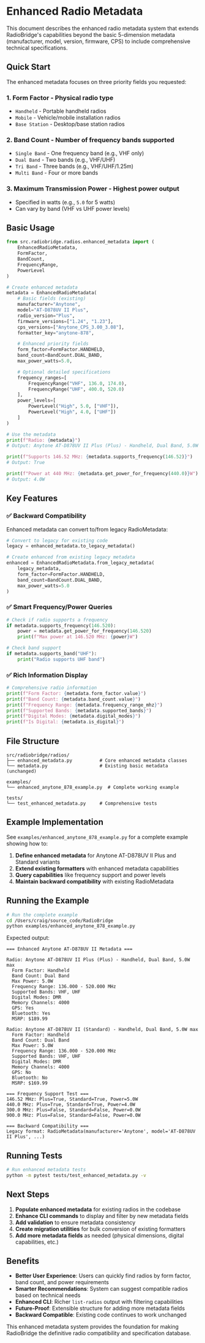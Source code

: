 # Enhanced Radio Metadata

This document describes the enhanced radio metadata system that extends RadioBridge's capabilities beyond the basic 5-dimension metadata (manufacturer, model, version, firmware, CPS) to include comprehensive technical specifications.

## Quick Start

The enhanced metadata focuses on three priority fields you requested:

### 1. **Form Factor** - Physical radio type
- `Handheld` - Portable handheld radios
- `Mobile` - Vehicle/mobile installation radios
- `Base Station` - Desktop/base station radios

### 2. **Band Count** - Number of frequency bands supported
- `Single Band` - One frequency band (e.g., VHF only)
- `Dual Band` - Two bands (e.g., VHF/UHF)
- `Tri Band` - Three bands (e.g., VHF/UHF/1.25m)
- `Multi Band` - Four or more bands

### 3. **Maximum Transmission Power** - Highest power output
- Specified in watts (e.g., `5.0` for 5 watts)
- Can vary by band (VHF vs UHF power levels)

## Basic Usage

```python
from src.radiobridge.radios.enhanced_metadata import (
    EnhancedRadioMetadata,
    FormFactor,
    BandCount,
    FrequencyRange,
    PowerLevel
)

# Create enhanced metadata
metadata = EnhancedRadioMetadata(
    # Basic fields (existing)
    manufacturer="Anytone",
    model="AT-D878UV II Plus",
    radio_version="Plus",
    firmware_versions=["1.24", "1.23"],
    cps_versions=["Anytone_CPS_3.00_3.08"],
    formatter_key="anytone-878",

    # Enhanced priority fields
    form_factor=FormFactor.HANDHELD,
    band_count=BandCount.DUAL_BAND,
    max_power_watts=5.0,

    # Optional detailed specifications
    frequency_ranges=[
        FrequencyRange("VHF", 136.0, 174.0),
        FrequencyRange("UHF", 400.0, 520.0)
    ],
    power_levels=[
        PowerLevel("High", 5.0, ["VHF"]),
        PowerLevel("High", 4.0, ["UHF"])
    ]
)

# Use the metadata
print(f"Radio: {metadata}")
# Output: Anytone AT-D878UV II Plus (Plus) - Handheld, Dual Band, 5.0W max

print(f"Supports 146.52 MHz: {metadata.supports_frequency(146.52)}")
# Output: True

print(f"Power at 440 MHz: {metadata.get_power_for_frequency(440.0)}W")
# Output: 4.0W
```

## Key Features

### ✅ **Backward Compatibility**
Enhanced metadata can convert to/from legacy RadioMetadata:

```python
# Convert to legacy for existing code
legacy = enhanced_metadata.to_legacy_metadata()

# Create enhanced from existing legacy metadata
enhanced = EnhancedRadioMetadata.from_legacy_metadata(
    legacy_metadata,
    form_factor=FormFactor.HANDHELD,
    band_count=BandCount.DUAL_BAND,
    max_power_watts=5.0
)
```

### ✅ **Smart Frequency/Power Queries**
```python
# Check if radio supports a frequency
if metadata.supports_frequency(146.520):
    power = metadata.get_power_for_frequency(146.520)
    print(f"Max power at 146.520 MHz: {power}W")

# Check band support
if metadata.supports_band("UHF"):
    print("Radio supports UHF band")
```

### ✅ **Rich Information Display**
```python
# Comprehensive radio information
print(f"Form Factor: {metadata.form_factor.value}")
print(f"Band Count: {metadata.band_count.value}")
print(f"Frequency Range: {metadata.frequency_range_mhz}")
print(f"Supported Bands: {metadata.supported_bands}")
print(f"Digital Modes: {metadata.digital_modes}")
print(f"Is Digital: {metadata.is_digital}")
```

## File Structure

```
src/radiobridge/radios/
├── enhanced_metadata.py          # Core enhanced metadata classes
└── metadata.py                   # Existing basic metadata (unchanged)

examples/
└── enhanced_anytone_878_example.py  # Complete working example

tests/
└── test_enhanced_metadata.py     # Comprehensive tests
```

## Example Implementation

See `examples/enhanced_anytone_878_example.py` for a complete example showing how to:

1. **Define enhanced metadata** for Anytone AT-D878UV II Plus and Standard variants
2. **Extend existing formatters** with enhanced metadata capabilities
3. **Query capabilities** like frequency support and power levels
4. **Maintain backward compatibility** with existing RadioMetadata

## Running the Example

```bash
# Run the complete example
cd /Users/craig/source_code/RadioBridge
python examples/enhanced_anytone_878_example.py
```

Expected output:
```
=== Enhanced Anytone AT-D878UV II Metadata ===

Radio: Anytone AT-D878UV II Plus (Plus) - Handheld, Dual Band, 5.0W max
  Form Factor: Handheld
  Band Count: Dual Band
  Max Power: 5.0W
  Frequency Range: 136.000 - 520.000 MHz
  Supported Bands: VHF, UHF
  Digital Modes: DMR
  Memory Channels: 4000
  GPS: Yes
  Bluetooth: Yes
  MSRP: $189.99

Radio: Anytone AT-D878UV II (Standard) - Handheld, Dual Band, 5.0W max
  Form Factor: Handheld
  Band Count: Dual Band
  Max Power: 5.0W
  Frequency Range: 136.000 - 520.000 MHz
  Supported Bands: VHF, UHF
  Digital Modes: DMR
  Memory Channels: 4000
  GPS: No
  Bluetooth: No
  MSRP: $169.99

=== Frequency Support Test ===
146.52 MHz: Plus=True, Standard=True, Power=5.0W
440.0 MHz: Plus=True, Standard=True, Power=4.0W
300.0 MHz: Plus=False, Standard=False, Power=0.0W
900.0 MHz: Plus=False, Standard=False, Power=0.0W

=== Backward Compatibility ===
Legacy format: RadioMetadata(manufacturer='Anytone', model='AT-D878UV II Plus', ...)
```

## Running Tests

```bash
# Run enhanced metadata tests
python -m pytest tests/test_enhanced_metadata.py -v
```

## Next Steps

1. **Populate enhanced metadata** for existing radios in the codebase
2. **Enhance CLI commands** to display and filter by new metadata fields
3. **Add validation** to ensure metadata consistency
4. **Create migration utilities** for bulk conversion of existing formatters
5. **Add more metadata fields** as needed (physical dimensions, digital capabilities, etc.)

## Benefits

- **Better User Experience**: Users can quickly find radios by form factor, band count, and power requirements
- **Smarter Recommendations**: System can suggest compatible radios based on technical needs
- **Enhanced CLI**: Richer `list-radios` output with filtering capabilities
- **Future-Proof**: Extensible structure for adding more metadata fields
- **Backward Compatible**: Existing code continues to work unchanged

This enhanced metadata system provides the foundation for making RadioBridge the definitive radio compatibility and specification database.
